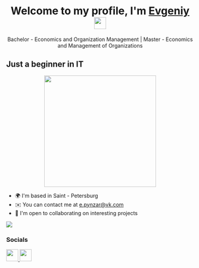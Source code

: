 <h1 align="center">Welcome to my profile, I'm <a href="https://vk.com/e.pynzar" target="_blank">Evgeniy</a> 
<img src="https://github.com/blackcater/blackcater/raw/main/images/Hi.gif" height="32"/></h1>

<p align="center">Bachelor - Economics and Organization Management | Master - Economics and Management of Organizations</p>

Just a beginner in IT
---------------------
<div id="header" align="center">
  <img src="https://media.giphy.com/media/Qo2dupDib32rkTY4hX/giphy.gif" width="300"/>
</div>

* 🌍  I'm based in Saint - Petersburg
* ✉️  You can contact me at [e.pynzar@vk.com](mailto:e.pynzar@vk.com )
* 🤝  I'm open to collaborating on interesting projects

<a href="https://www.github.com/Pynzar" target="_blank" rel="noreferrer"><img
src="https://img.shields.io/github/followers/Pynzar?logo=github&style=for-the-badge&color=3382ed&labelColor=ffffff" /></a>

### Socials

<p align="left"> <a href="https://discord.com/users/slamonelove" target="_blank" rel="noreferrer"> <picture> <source media="(prefers-color-scheme: dark)" srcset="undefined" /> <source media="(prefers-color-scheme: light)" srcset="https://raw.githubusercontent.com/danielcranney/readme-generator/main/public/icons/socials/discord.svg" /> <img src="https://raw.githubusercontent.com/danielcranney/readme-generator/main/public/icons/socials/discord.svg" width="32" height="32" /> </picture> </a>  <a href="http://www.instagram.com/e.pynzar" target="_blank" rel="noreferrer"> <picture> <source media="(prefers-color-scheme: dark)" srcset="undefined" /> <source media="(prefers-color-scheme: light)" srcset="https://raw.githubusercontent.com/danielcranney/readme-generator/main/public/icons/socials/instagram.svg" /> <img src="https://raw.githubusercontent.com/danielcranney/readme-generator/main/public/icons/socials/instagram.svg" width="32" height="32" /> </picture> </a></p>

<!--
**Pynzar/Pynzar** is a ✨ _special_ ✨ repository because its `README.md` (this file) appears on your GitHub profile.

Here are some ideas to get you started:

- 🔭 I’m currently working on ...
- 🌱 I’m currently learning ...
- 👯 I’m looking to collaborate on ...
- 🤔 I’m looking for help with ...
- 💬 Ask me about ...
- 📫 How to reach me: ...
- 😄 Pronouns: ...
- ⚡ Fun fact: ...
-->
